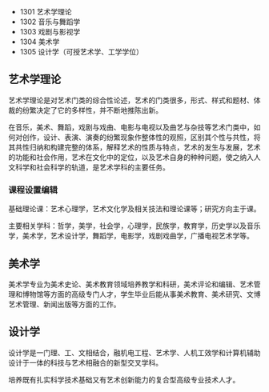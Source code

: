 * 1301 艺术学理论
* 1302 音乐与舞蹈学
* 1303 戏剧与影视学
* 1304 美术学
* 1305 设计学（可授艺术学、工学学位）

## 艺术学理论
艺术学理论是对艺术门类的综合性论述，艺术的门类很多，形式、样式和题材、体裁的纷繁决定了它的多样性，并不断地推陈出新。

在音乐，美术、舞蹈，戏剧与戏曲、电影与电视以及曲艺与杂技等艺术门类中，如何对创作，设计、表演、演奏的纷繁现象作整体性的观照，区别其个性与共性，将其共性归纳和构建完整的体系，解释艺术的性质与特点，艺术的发生与发展，艺术的功能和社会作用，艺术在文化中的定位，以及艺术自身的种种问题，使之纳入人文科学和社会科学的轨道，是艺术学科的主要任务。

### 课程设置编辑
基础理论课：艺术心理学，艺术文化学及相关技法和理论课等；研究方向主于课。

主要相关学科：哲学，美学，社会学，心理学，民族学，教育学，历史学以及音乐学，美术学，艺术设计学，舞蹈学，电影学，戏剧戏曲学，广播电视艺术学等。

## 美术学
美术学专业为美术史论、美术教育领域培养教学和科研，美术评论和编辑、艺术管理和博物馆等方面的高级专门人才，学生毕业后能从事美术教育、美术研究、文博艺术管理、新闻出版等方面的工作。

## 设计学
设计学是一门理、工、文相结合，融机电工程、艺术学、人机工效学和计算机辅助设计于一体的科技与艺术相融合的新型交叉学科。

培养既有扎实科学技术基础又有艺术创新能力的复合型高级专业技术人才。